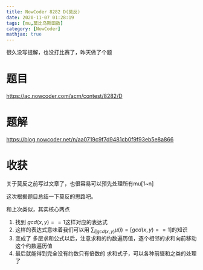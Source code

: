 ```yaml
---
title: NowCoder 8282 D(莫反)
date: 2020-11-07 01:28:19
tags: [mu,莫比乌斯函数]
category: [NowCoder]
mathjax: true
---
```


很久没写提解，也没打比赛了，昨天做了个题

# 题目

https://ac.nowcoder.com/acm/contest/8282/D

# 题解

https://blog.nowcoder.net/n/aa0719c9f7d9481cb0f9f93eb5e8a866

# 收获


关于莫反之前写过文章了，也很容易可以预先处理所有mu[1~n]

这次根据题目总结一下莫反的思路吧。

和上次类似，其实核心两点

1. 找到 $gcd(x,y) == 1$这样对应的表达式
2. 这样的表达式意味着我们可以用 $\sum_{i|gcd(x,y)}{\mu(i)} = [gcd(x,y)==1]$的知识
3. 变成了 多层求和公式以后，注意求和的约数遍历值，逐个相邻的求和向前移动这个约数遍历值
3. 最后就能得到完全没有约数只有倍数的 求和式子，可以各种前缀和之类的处理了

